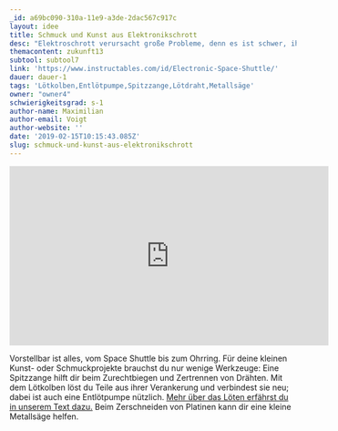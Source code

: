 ```yaml
---
_id: a69bc090-310a-11e9-a3de-2dac567c917c
layout: idee
title: Schmuck und Kunst aus Elektronikschrott
desc: "Elektroschrott verursacht große Probleme, denn es ist schwer, ihn zu recyceln. Warum also nicht lieber etwas Schönes daraus bauen als die nicht mehr reparierbaren Geräte wegwerfen? Schraube die Geräte auf, dann wirst du erstaunliche Teile entdecken, die nur darauf warten, ein neues Zuhause zu bekommen."
themacontent: zukunft13
subtool: subtool7
link: 'https://www.instructables.com/id/Electronic-Space-Shuttle/'
dauer: dauer-1
tags: 'Lötkolben,Entlötpumpe,Spitzzange,Lötdraht,Metallsäge'
owner: "owner4"
schwierigkeitsgrad: s-1
author-name: Maximilian
author-email: Voigt
author-website: ''
date: '2019-02-15T10:15:43.085Z'
slug: schmuck-und-kunst-aus-elektronikschrott
---
```

<div class="videoiframe"><iframe width="560" height="315" src="https://www.youtube-nocookie.com/embed/MSpJK3yizAo" frameborder="0" allow="accelerometer; autoplay; encrypted-media; gyroscope; picture-in-picture" allowfullscreen></iframe></div>

Vorstellbar ist alles, vom Space Shuttle bis zum Ohrring. Für deine kleinen Kunst- oder Schmuckprojekte brauchst du nur wenige Werkzeuge: Eine Spitzzange hilft dir beim Zurechtbiegen und Zertrennen von Drähten. Mit dem Lötkolben löst du Teile aus ihrer Verankerung und verbindest sie neu; dabei ist auch eine Entlötpumpe nützlich. [Mehr über das Löten erfährst du in unserem Text dazu.](https://demokratielabore.de/materialsammlung/tools/Making-und-Coding/L%C3%B6ten) Beim Zerschneiden von Platinen kann dir eine kleine Metallsäge helfen.